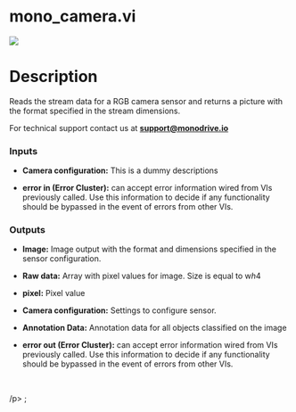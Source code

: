 # mono_camera.vi

<p class="img_container">
<img class="lg_img" src="C:\Users\graci\monodrive\documentation\docs\LV_client\sensors\mono_camera.png"/>
</p>

# Description

Reads the stream data for a RGB camera sensor and returns a picture with the format specified in the stream dimensions.

For technical support contact us at <b>support@monodrive.io</b> 

### Inputs

- **Camera configuration:**  This is a dummy descriptions
 

- **error in (Error Cluster):** can accept error information wired from VIs previously called. Use this information to decide if any functionality should be bypassed in the event of errors from other VIs. 

### Outputs

- **Image:**  Image output with the format and dimensions  specified in
the sensor configuration.
 

- **Raw data:**  Array with pixel values for image. Size is equal to w*h*4
 

- **pixel:**  Pixel value
 

- **Camera configuration:**  Settings to configure sensor.
 

- **Annotation Data:**  Annotation data for all objects classified on the image
 

- **error out (Error Cluster):** can accept error information wired from VIs previously called. Use this information to decide if any functionality should be bypassed in the event of errors from other VIs. 

<p>&nbsp;</p>
/p>
;</p>
